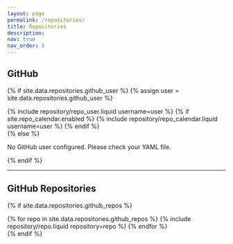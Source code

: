 ```yaml
---
layout: page
permalink: /repositories/
title: Repositories
description:
nav: true
nav_order: 3
---
```


## GitHub

{% if site.data.repositories.github_user %}
  {% assign user = site.data.repositories.github_user %}
  <div class="repositories d-flex flex-wrap flex-md-row flex-column justify-content-between align-items-center">
    <!-- 用户仓库展示 -->
    {% include repository/repo_user.liquid username=user %}
    <!-- 如果启用了 repo_calendar 功能，则展示日历 -->
    {% if site.repo_calendar.enabled %}
      {% include repository/repo_calendar.liquid username=user %}
    {% endif %}
  </div>
{% else %}
  <p>No GitHub user configured. Please check your YAML file.</p>
{% endif %}

---

## GitHub Repositories

{% if site.data.repositories.github_repos %}

<div class="repositories d-flex flex-wrap flex-md-row flex-column justify-content-between align-items-center">
  {% for repo in site.data.repositories.github_repos %}
    {% include repository/repo.liquid repository=repo %}
  {% endfor %}
</div>
{% endif %}
